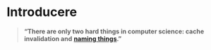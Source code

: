# Introducere

> **“There are only two hard things in computer science: cache invalidation and** [**naming things**](variabile.md)**.”**

